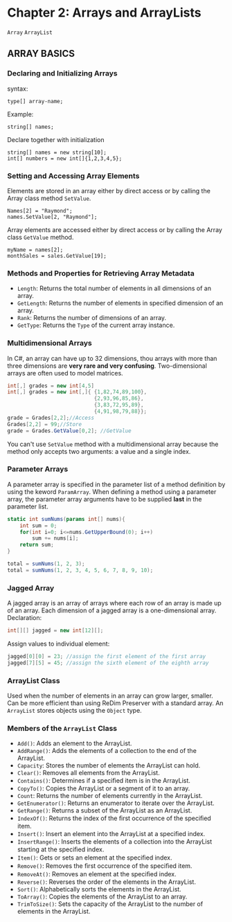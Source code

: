 # Chapter 2: Arrays and ArrayLists

`Array` `ArrayList`

## ARRAY BASICS 
### Declaring and Initializing Arrays

syntax: 
```CSharp
type[] array-name;
```
Example:
```CSharp
string[] names;
```
Declare together with initialization
```CSharp
string[] names = new string[10];
int[] numbers = new int[]{1,2,3,4,5};
```

### Setting and Accessing Array Elements
Elements are stored in an array either by direct access or by calling the Array class method `SetValue`.
```Csharp
Names[2] = "Raymond";
names.SetValue[2, "Raymond"];
```
Array elements are accessed either by direct access or by calling the Array class `GetValue` method.
```CSharp
myName = names[2];
monthSales = sales.GetValue[19];
```

### Methods and Properties for Retrieving Array Metadata
* `Length`: Returns the total number of elements in all dimensions of an array.
* `GetLength`: Returns the number of elements in specified dimension of an array.
* `Rank`: Returns the number of dimensions of an array.
* `GetType`: Returns the `Type` of the current array instance.

### Multidimensional Arrays
In C#, an array can have up to 32 dimensions, thou arrays with more than three dimensions are **very rare and very confusing**. Two-dimensional arrays are often used to model matrices. 
```csharp
int[,] grades = new int[4,5]
int[,] grades = new int[,]{ {1,82,74,89,100},
                            {2,93,96,85,86},
                            {3,83,72,95,89},
                            {4,91,98,79,88}};
grade = Grades[2,2];//Access
Grades[2,2] = 99;//Store
grade = Grades.GetValue[0,2]; //GetValue
```
You can't use `SetValue` method with a multidimensional array because the method only accepts two arguments: a value and a single index.

### Parameter Arrays
A parameter array is specified in the parameter list of a method definition by using the keword `ParamArray`. When defining a method using a parameter array, the parameter array arguments have to be supplied **last** in the parameter list. 
```csharp
static int sumNums(params int[] nums){
    int sum = 0;
    for(int i=0; i<=nums.GetUpperBound(0); i++)
        sum += nums[i];
    return sum;
}

total = sumNums(1, 2, 3);
total = sumNums(1, 2, 3, 4, 5, 6, 7, 8, 9, 10);
```

### Jagged Array
A jagged array is an array of arrays where each row of an array is made up of an array. Each dimension of a jagged array is a one-dimensional array.
Declaration: 
```csharp
int[][] jagged = new int[12][];
```
Assign values to individual element:
```csharp
jagged[0][0] = 23; //assign the first element of the first array
jagged[7][5] = 45; //assign the sixth element of the eighth array
```

### ArrayList Class
Used when the number of elements in an array can grow larger, smaller. Can be more efficient than using ReDim Preserver with a standard array.
An `ArrayList` stores objects using the `Object` type.

### Members of the `ArrayList` Class
* `Add()`: Adds an element to the ArrayList. 
* `AddRange()`: Adds the elements of a collection to the end of the ArrayList. 
* `Capacity`: Stores the number of elements the ArrayList can hold. 
* `Clear()`: Removes all elements from the ArrayList. 
* `Contains()`: Determines if a speciﬁed item is in the ArrayList. 
* `CopyTo()`: Copies the ArrayList or a segment of it to an array. 
* `Count`: Returns the number of elements currently in the ArrayList. 
* `GetEnumerator()`: Returns an enumerator to iterate over the ArrayList. 
* `GetRange()`: Returns a subset of the ArrayList as an ArrayList. 
* `IndexOf()`: Returns the index of the ﬁrst occurrence of the speciﬁed item. 
* `Insert()`: Insert an element into the ArrayList at a speciﬁed index. 
* `InsertRange()`: Inserts the elements of a collection into the ArrayList starting at the speciﬁed index.
* `Item()`: Gets or sets an element at the speciﬁed index. 
* `Remove()`: Removes the ﬁrst occurrence of the speciﬁed item. 
* `RemoveAt()`: Removes an element at the speciﬁed index. 
* `Reverse()`: Reverses the order of the elements in the ArrayList. 
* `Sort()`: Alphabetically sorts the elements in the ArrayList. 
* `ToArray()`: Copies the elements of the ArrayList to an array. 
* `TrimToSize()`: Sets the capacity of the ArrayList to the number of elements in the ArrayList.
